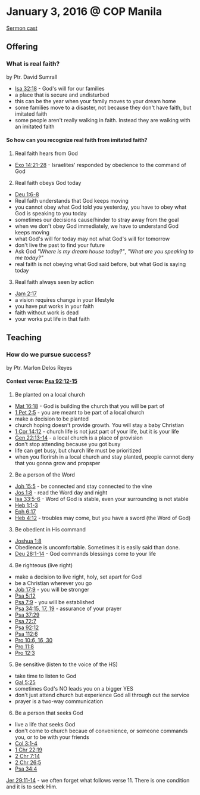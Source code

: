 # January 3, 2016 @ COP Manila

[Sermon cast](http://livestream.com/cathedralofpraise/cathedralofpraiseph/videos/108373150)

## Offering 

### What is real faith?
by Ptr. David Sumrall

- [Isa 32:18](http://www.biblestudytools.com/isaiah/32-18.html) - God's will for our families
- a place that is secure and undisturbed
- this can be the year when your family moves to your dream home
- some families move to a disaster, not because they don't have faith, but imitated faith
- some people aren't really walking in faith. Instead they are walking with an imitated faith

#### So how can you recognize real faith from imitated faith?
1. Real faith hears from God
  - [Exo 14:21-28](http://www.biblestudytools.com/exodus/passage/?q=exodus+14:21-28) - Israelites' responded by obedience to the command of God
2. Real faith obeys God today
  - [Deu 1:6-8](http://www.biblestudytools.com/deuteronomy/passage/?q=deuteronomy+1:6-8)
  - Real faith understands that God keeps moving
  - you cannot obey what God told you yesterday, you have to obey what God is speaking to you today
  - sometimes our decisions cause/hinder to stray away from the goal
  - when we don't obey God immediately, we have to understand God keeps moving
  - what God's will for today may not what God's will for tomorrow
  - don't live the past to find your future
  - Ask God *"Where is my dream house today?"*, *"What are you speaking to me today?"*
  - real faith is not obeying what God said before, but what God is saying today
3. Real faith always seen by action
  - [Jam 2:17](http://www.biblestudytools.com/james/2-17.html)
  - a vision requires change in your lifestyle
  - you have put works in your faith
  - faith without work is dead
  - your works put life in that faith


## Teaching

### How do we pursue success?
by Ptr. Marlon Delos Reyes

#### Context verse: [Psa 92:12-15](http://www.biblestudytools.com/psalms/passage/?q=psalm+92:12-15)


1. Be planted on a local church
  - [Mat 16:18](http://www.biblestudytools.com/matthew/16-18.html) - God is building the church that you will be part of
  - [1 Pet 2:5](http://www.biblestudytools.com/1-peter/2-5.html) - you are meant to be part of a local church
  - make a decision to be planted
  - church hoping doesn't provide growth. You will stay a baby Christian
  - [1 Cor 14:12](http://www.biblestudytools.com/1-corinthians/14-12.html) - church life is not just part of your life, but it is your life
  - [Gen 22:13-14](http://www.biblestudytools.com/genesis/passage/?q=genesis+22:13-14) - a local church is a place of provision
  - don't stop attending because you got busy
  - life can get busy, but church life must be prioritized
  - when you florirsh in a local church and stay planted, people cannot deny that you gonna grow and propsper
2. Be a person of the Word
  - [Joh 15:5](http://www.biblestudytools.com/john/15-5.html) - be connected and stay connected to the vine
  - [Jos 1:8](http://www.biblestudytools.com/joshua/1-8.html) - read the Word day and night  
  - [Isa 33:5-6](http://www.biblestudytools.com/isaiah/passage/?q=isaiah+33:5-6) - Word of God is stable, even your surrounding is not stable
  - [Heb 1:1-3](http://www.biblestudytools.com/hebrews/passage/?q=hebrews+1:1-3)
  - [Eph 6:17](http://www.biblestudytools.com/ephesians/6-17.html)
  - [Heb 4:12](http://www.biblestudytools.com/hebrews/4-12.html) - troubles may come, but you have a sword (the Word of God)  
3. Be obedient in His command
  - [Joshua 1:8](http://www.biblestudytools.com/joshua/1-8.html)
  - Obedience is uncomfortable. Sometimes it is easily said than done.
  - [Deu 28:1-14](http://www.biblestudytools.com/deuteronomy/passage/?q=deuteronomy+28:1-14) - God commands blessings come to your life    
4. Be righteous (live right)
  - make a decision to live right, holy, set apart for God
  - be a Christian wherever you go
  - [Job 17:9](http://www.biblestudytools.com/job/17-9.html) - you will be stronger
  - [Psa 5:12](http://www.biblestudytools.com/psalms/5-12.html)
  - [Psa 7:9](http://www.biblestudytools.com/psalms/7-9.html) - you will be established
  - [Psa 34:15, 17, 19](http://www.biblestudytools.com/passage/?q=psalm+34:15;+psalm+34:17;+psalm+34:19) - assurance of your prayer
  - [Psa 37:29](http://www.biblestudytools.com/psalms/37-29.html)
  - [Psa 72:7](http://www.biblestudytools.com/psalms/72-7.html)
  - [Psa 92:12](http://www.biblestudytools.com/psalms/92-12.html)
  - [Psa 112:6](http://www.biblestudytools.com/psalms/112-6.html)
  - [Pro 10:6, 16, 30](http://www.biblestudytools.com/passage/?q=proverbs+10:6;+proverbs+10:16;+proverbs+10:30)
  - [Pro 11:8](http://www.biblestudytools.com/proverbs/11-8.html)
  - [Pro 12:3](http://www.biblestudytools.com/proverbs/12-3.html)
5. Be sensitive (listen to the voice of the HS)
  - take time to listen to God
  - [Gal 5:25](http://www.biblestudytools.com/galatians/5-25.html)
  - sometimes God's NO leads you on a bigger YES
  - don't just attend church but experience God all through out the service
  - prayer is a two-way communication
6. Be a person that seeks God
  - live a life that seeks God
  - don't come to church becaue of convenience, or someone commands you, or to be with your friends
  - [Col 3:1-4](http://www.biblestudytools.com/colossians/passage/?q=colossians+3:1-4)
  - [1 Chr 22:19](http://www.biblestudytools.com/1-chronicles/22-19.html)
  - [2 Chr 7:14](http://www.biblestudytools.com/2-chronicles/7-14.html)
  - [2 Chr 26:5](http://www.biblestudytools.com/2-chronicles/26-5.html)
  - [Psa 34:4](http://www.biblestudytools.com/psalms/34-4.html)
    
[Jer 29:11-14](http://www.biblestudytools.com/jeremiah/passage/?q=jeremiah+29:11-14) - we often forget what follows verse 11. There is one condition and it is to seek Him.